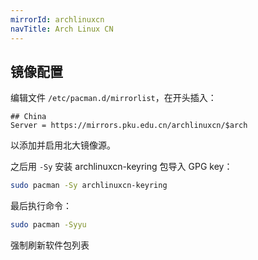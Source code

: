 ```yaml
---
mirrorId: archlinuxcn
navTitle: Arch Linux CN
---
```


## 镜像配置

编辑文件 `/etc/pacman.d/mirrorlist`，在开头插入：

```unix-conf
## China
Server = https://mirrors.pku.edu.cn/archlinuxcn/$arch
```

以添加并启用北大镜像源。

之后用 `-Sy` 安装 archlinuxcn-keyring 包导入 GPG key：

```bash
sudo pacman -Sy archlinuxcn-keyring
```

最后执行命令：

```bash
sudo pacman -Syyu
```

强制刷新软件包列表
